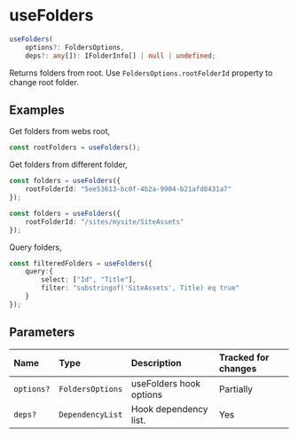 # useFolders

```typescript
useFolders(
	options?: FoldersOptions, 
	deps?: any[]): IFolderInfo[] | null | undefined;
```

Returns folders from root. Use `FoldersOptions.rootFolderId` property to change root folder.

## Examples

Get folders from webs root,
```typescript
const rootFolders = useFolders();
```

Get folders from different folder,
```typescript
const folders = useFolders({
	rootFolderId: "5ee53613-bc0f-4b2a-9904-b21afd8431a7"
});

const folders = useFolders({
	rootFolderId: "/sites/mysite/SiteAssets"
});
```

Query folders,
```typescript
const filteredFolders = useFolders({
	query:{
		select: ["Id", "Title"],
		filter: "substringof('SiteAssets', Title) eq true"
	}
});
```
## Parameters

| Name | Type | Description | Tracked for changes |
| :------ | :------ | :------ | :--------|
| `options?` | `FoldersOptions` | useFolders hook options | Partially |
| `deps?` | `DependencyList` | Hook dependency list. | Yes |


